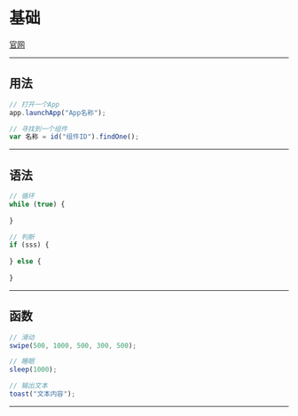 # 基础

[官网](http://doc.autoxjs.com)

---
## 用法

```javascript
// 打开一个App
app.launchApp("App名称");

// 寻找到一个组件
var 名称 = id("组件ID").findOne();
```

---
## 语法

```javascript
// 循环
while (true) {
  
}

// 判断
if (sss) {
  
} else {
  
}

```

---
## 函数

```javascript
// 滑动
swipe(500, 1000, 500, 300, 500);

// 睡眠
sleep(1000);

// 输出文本
toast("文本内容");

```

---
